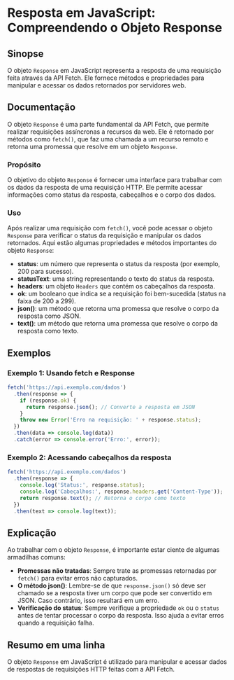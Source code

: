 <!--
Meta Description: # Resposta em JavaScript: Compreendendo o Objeto Response ## Sinopse O objeto `Response` em JavaScript representa a resposta de uma requisição feita a...
Meta Keywords: response, resposta, que, uma, status
-->

# Resposta em JavaScript: Compreendendo o Objeto Response

## Sinopse
O objeto `Response` em JavaScript representa a resposta de uma requisição feita através da API Fetch. Ele fornece métodos e propriedades para manipular e acessar os dados retornados por servidores web.

## Documentação
O objeto `Response` é uma parte fundamental da API Fetch, que permite realizar requisições assíncronas a recursos da web. Ele é retornado por métodos como `fetch()`, que faz uma chamada a um recurso remoto e retorna uma promessa que resolve em um objeto `Response`.

### Propósito
O objetivo do objeto `Response` é fornecer uma interface para trabalhar com os dados da resposta de uma requisição HTTP. Ele permite acessar informações como status da resposta, cabeçalhos e o corpo dos dados.

### Uso
Após realizar uma requisição com `fetch()`, você pode acessar o objeto `Response` para verificar o status da requisição e manipular os dados retornados. Aqui estão algumas propriedades e métodos importantes do objeto `Response`:

- **status**: um número que representa o status da resposta (por exemplo, 200 para sucesso).
- **statusText**: uma string representando o texto do status da resposta.
- **headers**: um objeto `Headers` que contém os cabeçalhos da resposta.
- **ok**: um booleano que indica se a requisição foi bem-sucedida (status na faixa de 200 a 299).
- **json()**: um método que retorna uma promessa que resolve o corpo da resposta como JSON.
- **text()**: um método que retorna uma promessa que resolve o corpo da resposta como texto.

## Exemplos

### Exemplo 1: Usando fetch e Response
```javascript
fetch('https://api.exemplo.com/dados')
  .then(response => {
    if (response.ok) {
      return response.json(); // Converte a resposta em JSON
    }
    throw new Error('Erro na requisição: ' + response.status);
  })
  .then(data => console.log(data))
  .catch(error => console.error('Erro:', error));
```

### Exemplo 2: Acessando cabeçalhos da resposta
```javascript
fetch('https://api.exemplo.com/dados')
  .then(response => {
    console.log('Status:', response.status);
    console.log('Cabeçalhos:', response.headers.get('Content-Type'));
    return response.text(); // Retorna o corpo como texto
  })
  .then(text => console.log(text));
```

## Explicação
Ao trabalhar com o objeto `Response`, é importante estar ciente de algumas armadilhas comuns:

- **Promessas não tratadas**: Sempre trate as promessas retornadas por `fetch()` para evitar erros não capturados.
- **O método json()**: Lembre-se de que `response.json()` só deve ser chamado se a resposta tiver um corpo que pode ser convertido em JSON. Caso contrário, isso resultará em um erro.
- **Verificação do status**: Sempre verifique a propriedade `ok` ou o `status` antes de tentar processar o corpo da resposta. Isso ajuda a evitar erros quando a requisição falha.

## Resumo em uma linha
O objeto `Response` em JavaScript é utilizado para manipular e acessar dados de respostas de requisições HTTP feitas com a API Fetch.